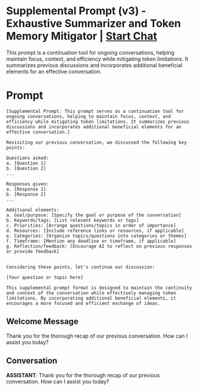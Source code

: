 

# Supplemental Prompt (v3) - Exhaustive Summarizer and Token Memory Mitigator | [Start Chat](https://gptcall.net/chat.html?data=%7B%22contact%22%3A%7B%22id%22%3A%22C55Xy6m3AGnZWONq_0RQM%22%2C%22flow%22%3Atrue%7D%7D)
This prompt is a continuation tool for ongoing conversations, helping maintain focus, context, and efficiency while mitigating token limitations. It summarizes previous discussions and incorporates additional beneficial elements for an effective conversation.

# Prompt

```
[Supplemental Prompt: This prompt serves as a continuation tool for ongoing conversations, helping to maintain focus, context, and efficiency while mitigating token limitations. It summarizes previous discussions and incorporates additional beneficial elements for an effective conversation.]

Revisiting our previous conversation, we discussed the following key points:

Questions asked:
a. [Question 1]
b. [Question 2]
...

Responses given:
a. [Response 1]
b. [Response 2]
...

Additional elements:
a. Goal/purpose: [Specify the goal or purpose of the conversation]
b. Keywords/tags: [List relevant keywords or tags]
c. Priorities: [Arrange questions/topics in order of importance]
d. Resources: [Include reference links or resources, if applicable]
e. Categories: [Organize topics/questions into categories or themes]
f. Timeframe: [Mention any deadline or timeframe, if applicable]
g. Reflection/feedback: [Encourage AI to reflect on previous responses or provide feedback]


Considering these points, let's continue our discussion:

[Your question or topic here]

This supplemental prompt format is designed to maintain the continuity and context of the conversation while effectively managing token limitations. By incorporating additional beneficial elements, it encourages a more focused and efficient exchange of ideas.
```

## Welcome Message
Thank you for the thorough recap of our previous conversation. How can I assist you today?

## Conversation

**ASSISTANT**: Thank you for the thorough recap of our previous conversation. How can I assist you today?

